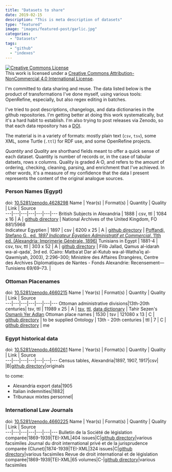 ```yaml
---
title: "Datasets to share"
date: 2019-02-15
description: "This is meta description of datasets"
type: "featured"
image: "images/featured-post/garlic.jpg"
categories:
  - "Datasets"
tags:
  - "github"
  - "indexes"
---
```


<a rel="license" href="http://creativecommons.org/licenses/by-nc/4.0/"><img alt="Creative Commons License" style="border-width:0" src="https://i.creativecommons.org/l/by-nc/4.0/88x31.png" /></a><br />This <span xmlns:dct="http://purl.org/dc/terms/" href="http://purl.org/dc/dcmitype/Text" rel="dct:type">work</span> is licensed under a <a rel="license" href="http://creativecommons.org/licenses/by-nc/4.0/">Creative Commons Attribution-NonCommercial 4.0 International License</a>.

I'm committed to data sharing and reuse. The data listed below is the product of transformations I've done myself, using various tools: OpenRefine, especially, but also regex editing in batches.

I've tried to post descriptions, changelogs, and data dictionaries in the github repositories. I'm getting better at doing this work systematically, but it's a hard habit to establish. I'm also trying to post releases via Zenodo, so that each data repository has a [DOI](https://en.wikipedia.org/wiki/Digital_object_identifier).

The material is in a variety of formats: mostly plain text (`csv`, `tsv`), some XML, some Turtle (`.ttl`) for RDF use, and some OpenRefine projects.

*Quantity* and *Quality* are shorthand fields meant to offer a quick sense of each dataset. Quantity is number of records or, in the case of tabular datsets, rows x columns. Quality is graded A-D, and refers to the amount of ordering, checking, cleaning, parsing, and enrichment that I've achieved. In other words, it's a measure of my confidence that the data I present represents the content of the original analogue sources.

### Person Names (Egypt)
doi: [10.5281/zenodo.4628298](https://doi.org/10.5281/zenodo.4628298)
Name | Year(s) | Format(s) | Quantity | Quality | Link | Source   
---|---|---|---|---|---|---
British Subjects in Alexandria | 1888    | csv, ttl      | 1084 x 16 | A  | [github directory](https://github.com/whanley/names-data/tree/master/british-subjects-alexandria-1888) | National Archives of the United Kingdom, FO 881/5968                      
Indicateur Egyptien | 1897    | csv           | 6200 x 25 | A  | [github directory](https://github.com/whanley/names-data/tree/master/indicateur-egyptien-1897)         | [Poffandi, Stefano G., ed. *1897 Indicateur Égyptien Administratif et Commercial*. 11th ed. (Alexandria: Imprimerie Générale, 1896)](https://gallica.bnf.fr/ark:/12148/bpt6k58024532)
Tunisians in Egypt   | 1881-4  | csv, tsv, ttl | 303 x 52 | A | [github directory](https://github.com/whanley/names-data/tree/master/tunisians-egypt-1881)             | Filib Jallad, Qamus al-idarah wa-al-qadaʾ, 3rd ed. (Cairo: Matbaʿat Dar al-Kutub wa-al-Wathaʾiq al-Qawmiyah, 2003), 2:296–300;  Ministère des Affaires Étrangères, Centre des Archives Diplomatiques de Nantes - Fonds Alexandrie: Recensement—Tunisiens 69/69–73. |

### Ottoman Placenames
doi: [10.5281/zenodo.4660215](https://doi.org/10.5281/zenodo.4660215)
Name | Year(s) | Format(s) | Quantity | Quality | Link | Source   
---|---|---|---|---|---|---
Ottoman administrative divisions|13th-20th centuries| tsv, ttl | 11989 x 25 | A | [tsv](https://github.com/whanley/Ottoman-Gazetteer/tree/master/data/archived-versions), [ttl](https://github.com/whanley/Ottoman-Gazetteer/blob/master/data/ottgaz.ttl), [data dictionary](https://github.com/whanley/Ottoman-Gazetteer/blob/master/data/metadata_dictionary.md) | Tahir Sezen's [Osmanlı Yer Adları](http://www.os-ar.com/osmanli_yer_isimleri.pdf)
Ottoman place names | 1530 | tsv | 121080 x 13 | C | [github directory](https://github.com/whanley/Ottoman-Gazetteer/tree/master/data/1530-places) | to be supplied
Ontology | 13th - 20th centuries | ttl | 7 | C | [github directory](https://github.com/whanley/Ottoman-Gazetteer/tree/master/ontology) | me

### Egypt historical data
doi: [10.5281/zenodo.4660261](https://doi.org/10.5281/zenodo.4660261)
Name | Year(s) | Format(s) | Quantity | Quality | Link | Source   
---|---|---|---|---|---|---
Census tables, Alexandria|1897, 1907, 1917|csv| |B|[github directory](https://github.com/whanley/egypt-data/tree/main/alexandria-census)|originals

to come:
- Alexandria export data|1905
- Italian indemnities|1882|
- Tribunaux mixtes personnel|

### International Law Journals
doi: [10.5281/zenodo.4660225](https://doi.org/10.5281/zenodo.4660225)
Name | Year(s) | Format(s) | Quantity | Quality | Link | Source   
---|---|---|---|---|---|---
Bulletin de la Société de législation comparée|1869-1939|TEI-XML|404 issues|C|[github directory](https://github.com/whanley/ilcorpus/tree/master/journals/bslc)|various facsimiles
Journal du droit international privé et de la jurisprudence comparée (Clunet)|1874-1939|TEI-XML|324 issues|C|[github directory](https://github.com/whanley/ilcorpus/tree/master/journals/clunet)|various facsimiles
Revue de droit international et de législation comparée|1869-1939|TEI-XML|65 volumes|C-|[github directory](https://github.com/whanley/ilcorpus/tree/master/journals/rdilc)|various facsimiles
